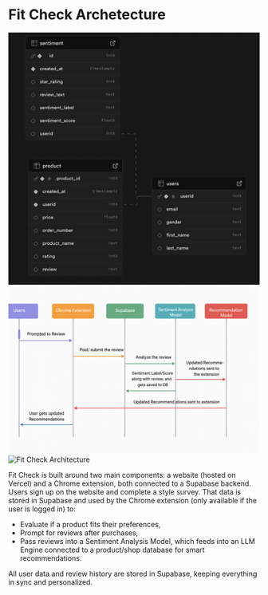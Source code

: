 # Fit Check Archetecture

![Fit Check Architecture](./updated_entity_diagram.png)
![Fit Check Architecture](./Call_Sequence_Diagram.png)
![Fit Check Architecture](./updated_system_architecture.png)

Fit Check is built around two main components: a website (hosted on Vercel) and a Chrome extension, both connected to a Supabase backend.
Users sign up on the website and complete a style survey. That data is stored in Supabase and used by the Chrome extension (only available if the user is logged in) to:

- Evaluate if a product fits their preferences,
- Prompt for reviews after purchases,
- Pass reviews into a Sentiment Analysis Model, which feeds into an LLM Engine connected to a product/shop database for smart recommendations.

All user data and review history are stored in Supabase, keeping everything in sync and personalized.
